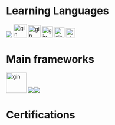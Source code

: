 

# Learning Languages

![](https://skillicons.dev/icons?i=golang,ruby,typescript,"")
<img src="https://static.velvetcache.org/pages/2018/06/13/party-gopher/dancing-gopher.gif" alt="gin" width="36">
<img src="https://static.velvetcache.org/pages/2018/06/13/party-gopher/dancing-gopher.gif" alt="gin" width="33">
<img src="https://static.velvetcache.org/pages/2018/06/13/party-gopher/dancing-gopher.gif" alt="gin" width="30">
<img src="https://static.velvetcache.org/pages/2018/06/13/party-gopher/dancing-gopher.gif" alt="gin" width="27">
<img src="https://static.velvetcache.org/pages/2018/06/13/party-gopher/dancing-gopher.gif" alt="gin" width="25">
<!--
![](https://github-readme-stats.vercel.app/api/top-langs?username=K123584&show_icons=true&locale=en&layout=compact)
-->
# Main frameworks
<img src="https://avatars.githubusercontent.com/u/7894478?v=4" alt="gin" width="55"> ![](https://skillicons.dev/icons?i=rails)![](https://skillicons.dev/icons?i=react)

# Certifications
<div data-iframe-width="150" data-iframe-height="270" data-share-badge-id="12204726-55c8-4b62-9128-eb9e9d942da1" data-share-badge-host="https://www.credly.com"></div><script type="text/javascript" async src="//cdn.credly.com/assets/utilities/embed.js"></script>

